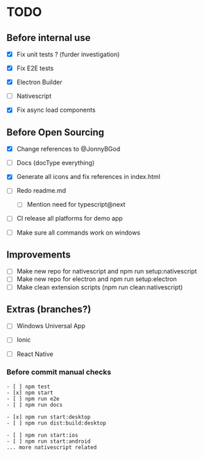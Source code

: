 TODO
====

## Before internal use

- [x] Fix unit tests ? (furder investigation)
- [x] Fix E2E tests
- [x] Electron Builder
- [ ] Nativescript
- [x] Fix async load components


## Before Open Sourcing

- [x] Change references to @JonnyBGod
- [ ] Docs (docType everything)
- [x] Generate all icons and fix references in index.html
- [ ] Redo readme.md
	- [ ] Mention need for typescript@next
- [ ] CI release all platforms for demo app
- [ ] Make sure all commands work on windows


## Improvements

- [ ] Make new repo for nativescript and npm run setup:nativescript
- [ ] Make new repo for electron and npm run setup:electron
- [ ] Make clean extension scripts (npm run clean:nativescript)

## Extras (branches?)

- [ ] Windows Universal App
- [ ] Ionic
- [ ] React Native


### Before commit manual checks

```
- [ ] npm test
- [x] npm start
- [ ] npm run e2e
- [ ] npm run docs

- [x] npm run start:desktop
- [ ] npm run dist:build:desktop

- [ ] npm run start:ios
- [ ] npm run start:android
... more nativescript related
```